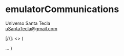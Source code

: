# emulatorCommunications
Universo Santa Tecla  
[uSantaTecla@gmail.com](mailto:uSantaTecla@gmail.com)  

[//]: <> (

...
)
